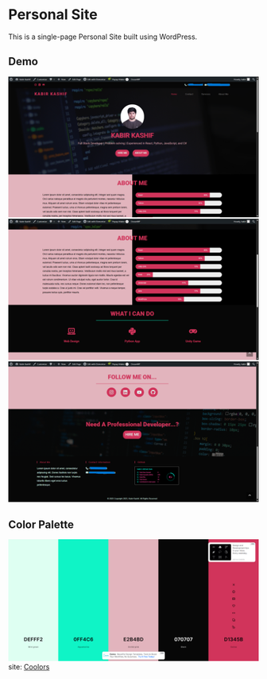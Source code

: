 # Personal Site
This is a single-page Personal Site built using WordPress.

## Demo
![](docs/demo-1.png)
![](docs/demo-2.png)
![](docs/demo-3.png)

## Color Palette
![](docs/color-palette.png)
site: [Coolors](https://coolors.co/defff2-0ff4c6-e2b4bd-070707-d1345b)

